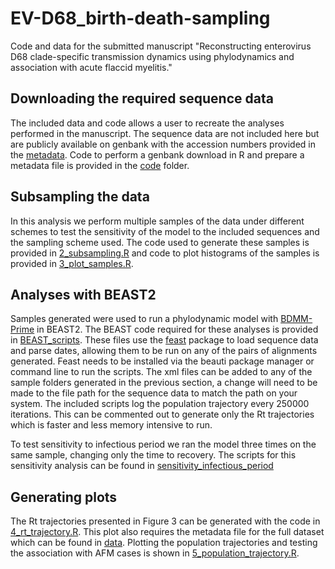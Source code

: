 # EV-D68_birth-death-sampling
Code and data for the submitted manuscript "Reconstructing enterovirus D68 clade-specific transmission dynamics using phylodynamics and association with acute flaccid myelitis."

## Downloading the required sequence data
The included data and code allows a user to recreate the analyses performed in the manuscript. The sequence data are not included here but are publicly available on genbank with the accession numbers provided in the [metadata](./data/metafile.csv). Code to perform a genbank download in R and prepare a metadata file is provided in the [code](./code/1_genbank_pull.R) folder.

## Subsampling the data
In this analysis we perform multiple samples of the data under different schemes to test the sensitivity of the model to the included sequences and the sampling scheme used. The code used to generate these samples is provided in [2_subsampling.R](./code/2_subsampling.R) and code to plot histograms of the samples is provided in [3_plot_samples.R](./code/3_plot_samples.R).

## Analyses with BEAST2
Samples generated were used to run a phylodynamic model with [BDMM-Prime](https://github.com/tgvaughan/BDMM-Prime) in BEAST2. The BEAST code required for these analyses is provided in [BEAST_scripts](./code/BEAST_scripts). These files use the [feast](https://github.com/tgvaughan/feast) package to load sequence data and parse dates, allowing them to be run on any of the pairs of alignments generated. Feast needs to be installed via the beauti package manager or command line to run the scripts. The xml files can be added to any of the sample folders generated in the previous section, a change will need to be made to the file path for the sequence data to match the path on your system. The included scripts log the population trajectory every 250000 iterations. This can be commented out to generate only the Rt trajectories which is faster and less memory intensive to run. 

To test sensitivity to infectious period we ran the model three times on the same sample, changing only the time to recovery. The scripts for this sensitivity analysis can be found in [sensitivity_infectious_period](./code/BEAST_scripts/sensitivity_infectious_period)

## Generating plots
The Rt trajectories presented in Figure 3 can be generated with the code in [4_rt_trajectory.R](./code/4_rt_trajectory.R). This plot also requires the metadata file for the full dataset which can be found in [data](./data/metafile.csv). Plotting the population trajectories and testing the association with AFM cases is shown in [5_population_trajectory.R](./code/5_population_trajectory.R).
